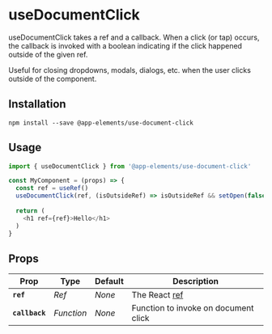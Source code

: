 # useDocumentClick

useDocumentClick takes a ref and a callback. When a click (or tap) occurs, the
callback is invoked with a boolean indicating if the click happened outside of
the given ref.

Useful for closing dropdowns, modals, dialogs, etc. when the user clicks outside
of the component.

## Installation

`npm install --save @app-elements/use-document-click`

## Usage

```javascript
import { useDocumentClick } from '@app-elements/use-document-click'

const MyComponent = (props) => {
  const ref = useRef()
  useDocumentClick(ref, (isOutsideRef) => isOutsideRef && setOpen(false))
  
  return (
    <h1 ref={ref}>Hello</h1>
  )
}
```

## Props

| Prop               | Type       | Default       | Description         |
|--------------------|------------|---------------|---------------------|
| **`ref`**          | _Ref_      | _None_        | The React [ref](https://reactjs.org/docs/glossary.html#refs)
| **`callback`**     | _Function_ | _None_        | Function to invoke on document click
